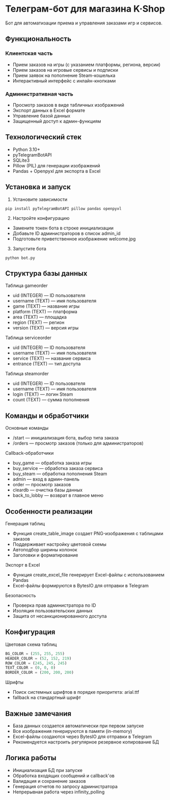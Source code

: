 # Телеграм-бот для магазина K·Shop

Бот для автоматизации приема и управления заказами игр и сервисов.

## Функциональность

### Клиентская часть
- Прием заказов на игры (с указанием платформы, региона, версии)  
- Прием заказов на игровые сервисы и подписки  
- Прием заявок на пополнение Steam-кошелька  
- Интерактивный интерфейс с инлайн-кнопками

### Административная часть
- Просмотр заказов в виде табличных изображений  
- Экспорт данных в Excel формате  
- Управление базой данных  
- Защищенный доступ к админ-функциям

## Технологический стек
- Python 3.10+  
- pyTelegramBotAPI  
- SQLite3  
- Pillow (PIL) для генерации изображений  
- Pandas + Openpyxl для экспорта в Excel

## Установка и запуск
1. Установите зависимости  
```
pip install pyTelegramBotAPI pillow pandas openpyxl
```
2. Настройте конфигурацию  
- Замените токен бота в строке инициализации  
- Добавьте ID администраторов в список admin_id  
- Подготовьте приветственное изображение welcome.jpg
3. Запустите бота  
```
python bot.py
```

## Структура базы данных
Таблица gameorder  
- uid (INTEGER) — ID пользователя  
- username (TEXT) — имя пользователя  
- game (TEXT) — название игры  
- platform (TEXT) — платформа  
- area (TEXT) — площадка  
- region (TEXT) — регион  
- version (TEXT) — версия игры

Таблица serviceorder  
- uid (INTEGER) — ID пользователя  
- username (TEXT) — имя пользователя  
- service (TEXT) — название сервиса  
- entrance (TEXT) — тип доступа

Таблица steamorder  
- uid (INTEGER) — ID пользователя  
- username (TEXT) — имя пользователя  
- login (TEXT) — логин Steam  
- count (TEXT) — сумма пополнения

## Команды и обработчики

Основные команды  
- /start — инициализация бота, выбор типа заказа  
- /orders — просмотр заказов (только для администраторов)

Callback-обработчики  
- buy_game — обработка заказа игры  
- buy_service — обработка заказа сервиса  
- buy_steam — обработка пополнения Steam  
- admin — вход в админ-панель  
- order — просмотр заказов  
- cleardb — очистка базы данных  
- back_to_lobby — возврат в главное меню

## Особенности реализации

Генерация таблиц  
- Функция create_table_image создает PNG-изображения с таблицами заказов  
- Поддерживает настройку цветовой схемы  
- Автоподбор ширины колонок  
- Заголовки и форматирование

Экспорт в Excel  
- Функция create_excel_file генерирует Excel-файлы с использованием Pandas  
- Excel-файлы формируются в BytesIO для отправки в Telegram

Безопасность  
- Проверка прав администратора по ID  
- Изоляция пользовательских данных  
- Защита от несанкционированного доступа

## Конфигурация

Цветовая схема таблиц  
```python
BG_COLOR = (255, 255, 255)
HEADER_COLOR = (52, 152, 219)
ROW_COLOR = (245, 245, 245)
TEXT_COLOR = (0, 0, 0)
BORDER_COLOR = (200, 200, 200)
```

Шрифты  
- Поиск системных шрифтов в порядке приоритета: arial.ttf  
- fallback на стандартный шрифт

## Важные замечания
- База данных создается автоматически при первом запуске  
- Все изображения генерируются в памяти (in-memory)  
- Excel-файлы создаются через BytesIO для отправки в Telegram  
- Рекомендуется настроить регулярное резервное копирование БД

## Логика работы
- Инициализация БД при запуске  
- Обработка входящих сообщений и callback'ов  
- Валидация и сохранение заказов  
- Генерация отчетов по запросу администратора  
- Непрерывная работа через infinity_polling
